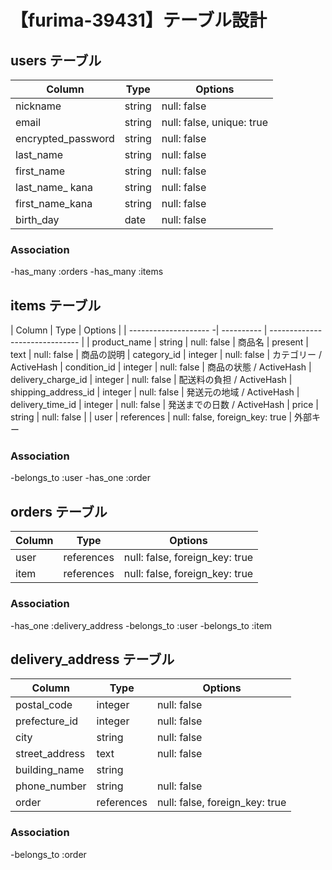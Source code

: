# 【furima-39431】テーブル設計


## users テーブル

| Column                | Type   | Options                   |
| ------------------    | ------ | ------------------------- |
| nickname              | string | null: false               |
| email                 | string | null: false, unique: true |
| encrypted_password    | string | null: false               |
| last_name             | string | null: false               |
| first_name            | string | null: false               |
| last_name_ kana       | string | null: false               |
| first_name_kana       | string | null: false               |
| birth_day             | date   | null: false               |

### Association
-has_many :orders
-has_many :items


## items テーブル

| Column                | Type       | Options                        | 
| -------------------- -| ---------- | ------------------------------ | 
| product_name          | string     | null: false                    | 商品名
| present               | text       | null: false                    | 商品の説明
| category_id           | integer    | null: false                    | カテゴリー / ActiveHash
| condition_id          | integer    | null: false                    | 商品の状態 / ActiveHash
| delivery_charge_id    | integer    | null: false                    | 配送料の負担 / ActiveHash
| shipping_address_id   | integer    | null: false                    | 発送元の地域  / ActiveHash
| delivery_time_id      | integer    | null: false                    | 発送までの日数 / ActiveHash
| price                 | string     | null: false                    |
| user                  | references | null: false, foreign_key: true	| 外部キー

### Association
-belongs_to :user
-has_one :order


## orders テーブル

| Column  | Type       | Options                        |
| ------- | ---------- | ------------------------------ |
| user    | references | null: false, foreign_key: true | 外部キー
| item    | references | null: false, foreign_key: true | 外部キー

### Association
-has_one :delivery_address
-belongs_to :user
-belongs_to :item


## delivery_address テーブル

| Column         | Type       | Options                        |
| -------------- | ------     | ------------------------------ |
| postal_code    | integer    | null: false                    | 郵便番号
| prefecture_id  | integer    | null: false                    | 都道府県 / ActiveHash
| city           | string     | null: false                    | 市区町村
| street_address | text       | null: false                    | 番地
| building_name  | string     |                                | 建物名
| phone_number   | string     | null: false                    | 電話番号
| order          | references | null: false, foreign_key: true | 外部キー

### Association
-belongs_to :order


